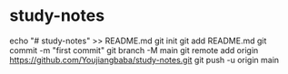 # study-notes

echo "# study-notes" >> README.md
git init
git add README.md
git commit -m "first commit"
git branch -M main
git remote add origin https://github.com/Youjiangbaba/study-notes.git
git push -u origin main
